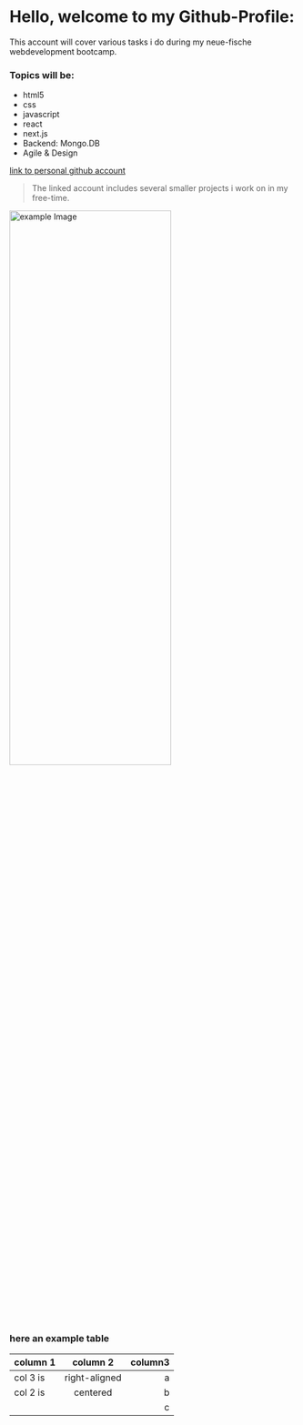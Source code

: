 # Hello, welcome to my Github-Profile:

This account will cover various tasks i do during my neue-fische webdevelopment bootcamp.

### Topics will be:

- html5
- css
- javascript
- react
- next.js
- Backend: Mongo.DB
- Agile & Design

[link to personal github account](https://github.com/r03n3)
>The linked account includes several smaller projects i work on in my free-time.

<img src="https://images.unsplash.com/photo-1500877015165-e1fb7f2db007?ixlib=rb-4.0.3&amp;ixid=MnwxMjA3fDB8MHxwaG90by1wYWdlfHx8fGVufDB8fHx8&amp;auto=format&amp;fit=crop&amp;w=1976&amp;q=80" alt="example Image" width="75%" height="50%">


### here an example table 
| column 1      | column 2      | column3 |
| ------------- |:-------------:| -------:|
| col 3 is      | right-aligned |    a    |
| col 2 is      | centered      |    b    |
|               |               |    c    |
